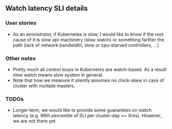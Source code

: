 ## Watch latency SLI details

### User stories
- As an aministrator, if Kubernetes is slow, I would like to know if the root
cause of it is slow api-machinery (slow watch) or something farther the path
(lack of network bandwidth, slow or cpu-starved controllers, ...)

### Other notes
- Pretty much all control loops in Kubernetes are watch-based. As a result
slow watch means slow system in general.
- Note that how we measure it silently assumes no clock-skew in case of
cluster with multiple masters.

### TODOs
- Longer term, we would like to provide some guarantees on watch latency
(e.g. 99th percentile of SLI per cluster-day <= Xms). However, we are not
there yet.
